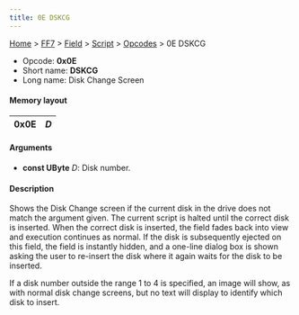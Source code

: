 ```yaml
---
title: 0E DSKCG
---
```


[Home](/ff7-flat-wiki/Main%20Page.md) > [FF7](/ff7-flat-wiki/FF7.md) > [Field](/ff7-flat-wiki/FF7/Field.md) > [Script](/ff7-flat-wiki/FF7/Field/Script.md) > [Opcodes](/ff7-flat-wiki/FF7/Field/Script/Opcodes.md) > 0E DSKCG

-   Opcode: **0x0E**
-   Short name: **DSKCG**
-   Long name: Disk Change Screen

#### Memory layout

| 0x0E | *D* |
|------|-----|

#### Arguments

-   **const UByte** *D*: Disk number.

#### Description

Shows the Disk Change screen if the current disk in the drive does not
match the argument given. The current script is halted until the correct
disk is inserted. When the correct disk is inserted, the field fades
back into view and execution continues as normal. If the disk is
subsequently ejected on this field, the field is instantly hidden, and a
one-line dialog box is shown asking the user to re-insert the disk where
it again waits for the disk to be inserted.

If a disk number outside the range 1 to 4 is specified, an image will
show, as with normal disk change screens, but no text will display to
identify which disk to insert.
